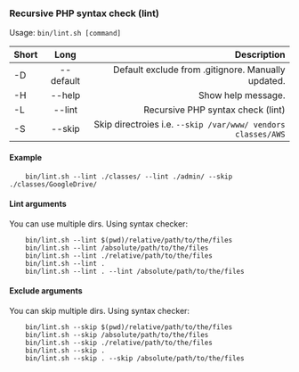 ### Recursive PHP syntax check (lint)

Usage: `bin/lint.sh [command]`

| Short        | Long           | Description  |
| ------------- |:-------------:| -----:|
| -D      | --default | Default exclude from .gitignore. Manually updated. |
| -H      | --help       |   Show help message. |
| -L |  --lint      |    Recursive PHP syntax check (lint) |
| -S |  --skip      |    Skip directroies i.e. `--skip /var/www/ vendors classes/AWS` |

#### Example
        bin/lint.sh --lint ./classes/ --lint ./admin/ --skip ./classes/GoogleDrive/ 

#### Lint arguments
You can use multiple dirs. Using syntax checker:

        bin/lint.sh --lint $(pwd)/relative/path/to/the/files
        bin/lint.sh --lint /absolute/path/to/the/files
        bin/lint.sh --lint ./relative/path/to/the/files
        bin/lint.sh --lint .
        bin/lint.sh --lint . --lint /absolute/path/to/the/files


#### Exclude arguments
You can skip multiple dirs. Using syntax checker:

        bin/lint.sh --skip $(pwd)/relative/path/to/the/files
        bin/lint.sh --skip /absolute/path/to/the/files
        bin/lint.sh --skip ./relative/path/to/the/files
        bin/lint.sh --skip .
        bin/lint.sh --skip . --skip /absolute/path/to/the/files
        
        
